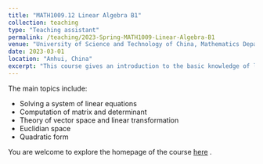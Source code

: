 ```yaml
---
title: "MATH1009.12 Linear Algebra B1"
collection: teaching
type: "Teaching assistant"
permalink: /teaching/2023-Spring-MATH1009-Linear-Algebra-B1
venue: "University of Science and Technology of China, Mathematics Department"
date: 2023-03-01
location: "Anhui, China"
excerpt: "This course gives an introduction to the basic knowledge of linear algebra." 
---
```

The main topics include:
- Solving a system of linear equations
- Computation of matrix and determinant
- Theory of vector space and linear transformation
- Euclidian space
- Quadratic form

 You are welcome to explore the homepage of the course [here](http://home.ustc.edu.cn/~wyx_mail/linear_algebra_b1.html/) .
<div id="echart" style="width: 600px; height: 400px;"></div>
<script type="text/javascript">
    window.onload = function() {
        var chartDom = document.getElementById('graph_al');
        var myChart = echarts.init(chartDom);
        var option;

        option = {
            tooltip: {},
            backgroundColor: '#00',
            visualMap: {
                show: false,
                dimension: 2,
                min: -1,
                max: 1,
                inRange: {
                    color: [
                        '#313695',
                        '#4575b4',
                        '#74add1',
                        '#abd9e9',
                        '#e0f3f8',
                        '#ffffbf',
                        '#fee090',
                        '#fdae61',
                        '#f46d43',
                        '#d73027',
                        '#a50026'
                    ]
                }
            },
            xAxis3D: {
                type: 'value'
            },
            yAxis3D: {
                type: 'value'
            },
            zAxis3D: {
                type: 'value'
            },
            grid3D: {
                viewControl: {
                   
                }
            },
            series: [
                {
                    type: 'surface',
                    wireframe: {
                        
                    },
                    equation: {
                        x: {
                            step: 0.05
                        },
                        y: {
                            step: 0.05,
                            min: -3
                        },
                        z: function (x, y) {
                            return x + y;
                        }
                    }
                },
                {
                    type: 'surface',
                    wireframe: {
                    
                    },
                    equation: {
                        x: {
                            step: 0.05
                        },
                        y: {
                            step: 0.05,
                            min: -3,
                        },
                        z: function (x, y) {
                            return -2 * x;
                        }
                    }
                },
                {
                    type: 'surface',
                    wireframe: {
          
                    },
                    equation: {
                        x: {
                            step: 0.05
                        },
                        y: {
                            step: 0.05,
                            min: -3
                        },
                        z: function (x, y) {
                            return x - 1;
                        }
                    }
                }
            ]
        };

        myChart.setOption(option);
    };
</script>

